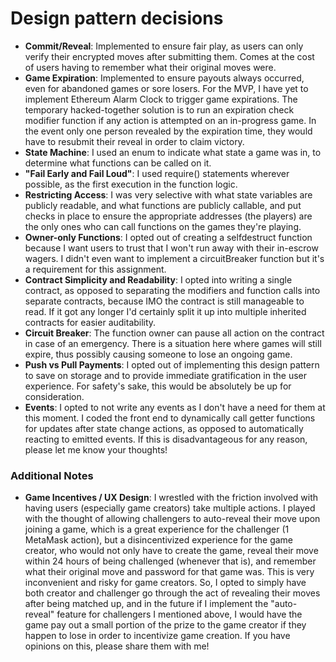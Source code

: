 # Design pattern decisions

- **Commit/Reveal**: Implemented to ensure fair play, as users can only verify their encrypted moves after submitting them. Comes at the cost of users having to remember what their original moves were.
- **Game Expiration**: Implemented to ensure payouts always occurred, even for abandoned games or sore losers. For the MVP, I have yet to implement Ethereum Alarm Clock to trigger game expirations. The temporary hacked-together solution is to run an expiration check modifier function if any action is attempted on an in-progress game. In the event only one person revealed by the expiration time, they would have to resubmit their reveal in order to claim victory.
- **State Machine**: I used an enum to indicate what state a game was in, to determine what functions can be called on it.
- **"Fail Early and Fail Loud"**: I used require() statements wherever possible, as the first execution in the function logic.
- **Restricting Access**: I was very selective with what state variables are publicly readable, and what functions are publicly callable, and put checks in place to ensure the appropriate addresses (the players) are the only ones who can call functions on the games they're playing.
- **Owner-only Functions**: I opted out of creating a selfdestruct function because I want users to trust that I won't run away with their in-escrow wagers. I didn't even want to implement a circuitBreaker function but it's a requirement for this assignment.
- **Contract Simplicity and Readability**: I opted into writing a single contract, as opposed to separating the modifiers and function calls into separate contracts, because IMO the contract is still manageable to read. If it got any longer I'd certainly split it up into multiple inherited contracts for easier auditability.
- **Circuit Breaker**: The function owner can pause all action on the contract in case of an emergency. There is a situation here where games will still expire, thus possibly causing someone to lose an ongoing game.
- **Push vs Pull Payments**: I opted out of implementing this design pattern to save on storage and to provide immediate gratification in the user experience. For safety's sake, this would be absolutely be up for consideration.
- **Events**: I opted to not write any events as I don't have a need for them at this moment. I coded the front end to dynamically call getter functions for updates after state change actions, as opposed to automatically reacting to emitted events. If this is disadvantageous for any reason, please let me know your thoughts!


### Additional Notes

- **Game Incentives / UX Design**: I wrestled with the friction involved with having users (especially game creators) take multiple actions. I played with the thought of allowing challengers to auto-reveal their move upon joining a game, which is a great experience for the challenger (1 MetaMask action), but a disincentivized experience for the game creator, who would not only have to create the game, reveal their move within 24 hours of being challenged (whenever that is), and remember what their original move and password for that game was. This is very inconvenient and risky for game creators. So, I opted to simply have both creator and challenger go through the act of revealing their moves after being matched up, and in the future if I implement the "auto-reveal" feature for challengers I mentioned above, I would have the game pay out a small portion of the prize to the game creator if they happen to lose in order to incentivize game creation. If you have opinions on this, please share them with me!
